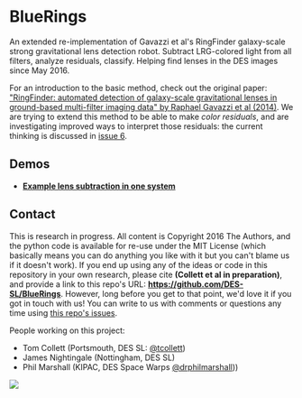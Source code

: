 # BlueRings

An extended re-implementation of Gavazzi et al's RingFinder galaxy-scale strong gravitational lens detection robot. Subtract LRG-colored light from all filters, analyze residuals, classify. Helping find lenses in the DES images since May 2016.

For an introduction to the basic method, check out the original paper: ["RingFinder: automated detection of galaxy-scale gravitational lenses in ground-based multi-filter imaging data" by Raphael Gavazzi et al (2014)](http://arxiv.org/abs/1403.1041). We are trying to extend this method to be able to make *color residuals*, and are investigating improved ways to interpret those residuals: the current thinking is discussed in [issue 6](https://github.com/DES-SL/BlueRings/issues/6).

## Demos

* **[Example lens subtraction in one system](https://github.com/DES-SL/BlueRings/blob/master/Demo.ipynb)**

## Contact

This is research in progress. All content is Copyright 2016 The Authors, and the python code is available for re-use under the MIT License (which basically means you can do anything you like with it but you can't blame us if it doesn't work). If you end up using any of the ideas or code in this repository in your own research, please cite **(Collett et al in preparation)**, and provide a link to this repo's URL: **https://github.com/DES-SL/BlueRings**. However, long before you get to that point, we'd love it if you got in touch with us! You can write to us with comments or questions any time using [this repo's issues](https://github.com/DES-SL/BlueRings/issues).

People working on this project:

* Tom Collett (Portsmouth, DES SL: [@tcollett](https://github.com/DES-SL/BlueRings/issues/new?body=@tcollett))
* James Nightingale (Nottingham, DES SL)
* Phil Marshall (KIPAC, DES Space Warps [@drphilmarshall](https://github.com/DES-SL/BlueRings/issues/new?body=@drphilmarshallt)))

![](https://upload.wikimedia.org/wikipedia/commons/9/95/Blue-Ringed_Octopus_%2814280614299%29.jpg)
